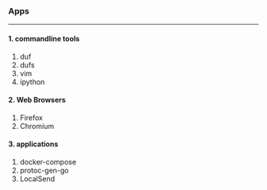 ### Apps
---

#### 1. commandline tools
1. duf
2. dufs
3. vim
4. ipython

#### 2. Web Browsers
1. Firefox
2. Chromium

#### 3. applications
1. docker-compose
2. protoc-gen-go
3. LocalSend
